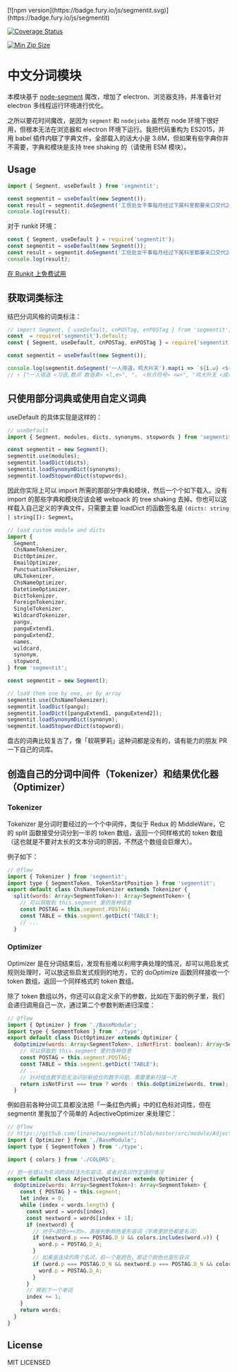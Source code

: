 <p>
[![npm version](https://badge.fury.io/js/segmentit.svg)](https://badge.fury.io/js/segmentit)

[![Coverage Status](https://coveralls.io/repos/github/linonetwo/segmentit/badge.svg?branch=master)](https://coveralls.io/github/linonetwo/segmentit?branch=master)

[![Min Zip Size](https://img.shields.io/bundlephobia/minzip/segmentit.svg)](https://img.shields.io/bundlephobia/minzip/segmentit.svg)
</p>

# 中文分词模块

本模块基于 [node-segment](https://github.com/leizongmin/node-segment) 魔改，增加了 electron、浏览器支持，并准备针对 electron 多线程运行环境进行优化。

之所以要花时间魔改，是因为 ```segment``` 和 ```nodejieba``` 虽然在 node 环境下很好用，但根本无法在浏览器和 electron 环境下运行。我把代码重构为 ES2015，并用 babel 插件内联了字典文件，全部载入的话大小是 3.8M，但如果有些字典你并不需要，字典和模块是支持 tree shaking 的（请使用 ESM 模块）。

## Usage

```javascript
import { Segment, useDefault } from 'segmentit';

const segmentit = useDefault(new Segment());
const result = segmentit.doSegment('工信处女干事每月经过下属科室都要亲口交代24口交换机等技术性器件的安装工作。');
console.log(result);
```

对于 runkit 环境：

```javascript
const { Segment, useDefault } = require('segmentit');
const segmentit = useDefault(new Segment());
const result = segmentit.doSegment('工信处女干事每月经过下属科室都要亲口交代24口交换机等技术性器件的安装工作。');
console.log(result);
```

[在 Runkit 上免费试用](https://npm.runkit.com/segmentit)

## 获取词类标注

结巴分词风格的词类标注：

```javascript
// import Segment, { useDefault, cnPOSTag, enPOSTag } from 'segmentit';
const  = require('segmentit').default;
const { Segment, useDefault, cnPOSTag, enPOSTag } = require('segmentit');

const segmentit = useDefault(new Segment());

console.log(segmentit.doSegment('一人得道，鸡犬升天').map(i => `${i.w} <${cnPOSTag(i.p)}> <${enPOSTag(i.p)}>`))
// ↑ ["一人得道 <习语,数词 数语素> <l,m>", "， <标点符号> <w>", "鸡犬升天 <成语> <i>"]
```

## 只使用部分词典或使用自定义词典

useDefault 的具体实现是这样的：

```javascript
// useDefault
import { Segment, modules, dicts, synonyms, stopwords } from 'segmentit';

const segmentit = new Segment();
segmentit.use(modules);
segmentit.loadDict(dicts);
segmentit.loadSynonymDict(synonyms);
segmentit.loadStopwordDict(stopwords);
```

因此你实际上可以 import 所需的那部分字典和模块，然后一个个如下载入。没有 import 的那些字典和模块应该会被 webpack 的 tree shaking 去掉。你也可以这样载入自己定义的字典文件，只需要主要 loadDict 的函数签名是 ```(dicts: string | string[]): Segment```。

```javascript
// load custom module and dicts
import {
  Segment,
  ChsNameTokenizer,
  DictOptimizer,
  EmailOptimizer,
  PunctuationTokenizer,
  URLTokenizer,
  ChsNameOptimizer,
  DatetimeOptimizer,
  DictTokenizer,
  ForeignTokenizer,
  SingleTokenizer,
  WildcardTokenizer,
  pangu,
  panguExtend1,
  panguExtend2,
  names,
  wildcard,
  synonym,
  stopword,
} from 'segmentit';

const segmentit = new Segment();

// load them one by one, or by array
segmentit.use(ChsNameTokenizer);
segmentit.loadDict(pangu);
segmentit.loadDict([panguExtend1, panguExtend2]);
segmentit.loadSynonymDict(synonym);
segmentit.loadStopwordDict(stopword);
```

盘古的词典比较复古了，像「软萌萝莉」这种词都是没有的，请有能力的朋友 PR 一下自己的词库。

## 创造自己的分词中间件（Tokenizer）和结果优化器（Optimizer）

### Tokenizer

Tokenizer 是分词时要经过的一个个中间件，类似于 Redux 的 MiddleWare，它的 split 函数接受分词分到一半的 token 数组，返回一个同样格式的 token 数组（这也就是不要对太长的文本分词的原因，不然这个数组会巨爆大）。

例子如下：

```javascript
// @flow
import { Tokenizer } from 'segmentit';
import type { SegmentToken, TokenStartPosition } from 'segmentit';
export default class ChsNameTokenizer extends Tokenizer {
  split(words: Array<SegmentToken>): Array<SegmentToken> {
    // 可以获取到 this.segment 里的各种信息
    const POSTAG = this.segment.POSTAG;
    const TABLE = this.segment.getDict('TABLE');
    // ...
  }
```

### Optimizer

Optimizer 是在分词结束后，发现有些难以利用字典处理的情况，却可以用启发式规则处理时，可以放这些启发式规则的地方，它的 doOptimize 函数同样接收一个 token 数组，返回一个同样格式的 token 数组。

除了 token 数组以外，你还可以自定义余下的参数，比如在下面的例子里，我们会递归调用自己一次，通过第二个参数判断递归深度：

```javascript
// @flow
import { Optimizer } from './BaseModule';
import type { SegmentToken } from './type';
export default class DictOptimizer extends Optimizer {
  doOptimize(words: Array<SegmentToken>, isNotFirst: boolean): Array<SegmentToken> {
    // 可以获取到 this.segment 里的各种信息
    const POSTAG = this.segment.POSTAG;
    const TABLE = this.segment.getDict('TABLE');
    // ...
    // 针对组合数字后无法识别新组合的数字问题，需要重新扫描一次
    return isNotFirst === true ? words : this.doOptimize(words, true);
  }
```

例如目前各种分词工具都没法把「一条红色内裤」中的红色标对词性，但在 segmentit 里我加了个简单的 AdjectiveOptimizer 来处理它：

```javascript
// @flow
// https://github.com/linonetwo/segmentit/blob/master/src/module/AdjectiveOptimizer.js
import { Optimizer } from './BaseModule';
import type { SegmentToken } from './type';

import { colors } from './COLORS';

// 把一些错认为名词的词标注为形容词，或者对名词作定语的情况
export default class AdjectiveOptimizer extends Optimizer {
  doOptimize(words: Array<SegmentToken>): Array<SegmentToken> {
    const { POSTAG } = this.segment;
    let index = 0;
    while (index < words.length) {
      const word = words[index];
      const nextword = words[index + 1];
      if (nextword) {
        // 对于<颜色>+<的>，直接判断颜色是形容词（字典里颜色都是名词）
        if (nextword.p === POSTAG.D_U && colors.includes(word.w)) {
          word.p = POSTAG.D_A;
        }
        // 如果是连续的两个名词，前一个是颜色，那这个颜色也是形容词
        if (word.p === POSTAG.D_N && nextword.p === POSTAG.D_N && colors.includes(word.w)) {
          word.p = POSTAG.D_A;
        }
      }
      // 移到下一个单词
      index += 1;
    }
    return words;
  }
}
```

## License

MIT LICENSED
